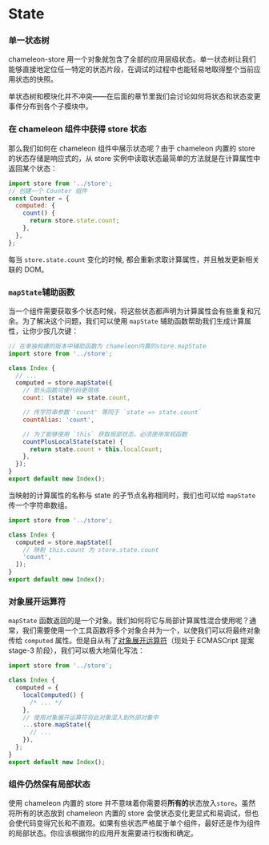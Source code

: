 # State

### 单一状态树

chameleon-store 用一个对象就包含了全部的应用层级状态。单一状态树让我们能够直接地定位任一特定的状态片段，在调试的过程中也能轻易地取得整个当前应用状态的快照。

单状态树和模块化并不冲突——在后面的章节里我们会讨论如何将状态和状态变更事件分布到各个子模块中。

### 在 chameleon 组件中获得 store 状态

那么我们如何在 chameleon 组件中展示状态呢？由于 chameleon 内置的 store 的状态存储是响应式的，从 store 实例中读取状态最简单的方法就是在计算属性中返回某个状态：

```js
import store from '../store';
// 创建一个 Counter 组件
const Counter = {
  computed: {
    count() {
      return store.state.count;
    },
  },
};
```

每当 `store.state.count` 变化的时候, 都会重新求取计算属性，并且触发更新相关联的 DOM。

### `mapState`辅助函数

当一个组件需要获取多个状态时候，将这些状态都声明为计算属性会有些重复和冗余。为了解决这个问题，我们可以使用 `mapState` 辅助函数帮助我们生成计算属性，让你少按几次键：

```js
// 在单独构建的版本中辅助函数为 chameleon内置的store.mapState
import store from '../store';

class Index {
  // ...
  computed = store.mapState({
    // 箭头函数可使代码更简练
    count: (state) => state.count,

    // 传字符串参数 'count' 等同于 `state => state.count`
    countAlias: 'count',

    // 为了能够使用 `this` 获取局部状态，必须使用常规函数
    countPlusLocalState(state) {
      return state.count + this.localCount;
    },
  });
}
export default new Index();
```

当映射的计算属性的名称与 state 的子节点名称相同时，我们也可以给 `mapState` 传一个字符串数组。

```js
import store from '../store';

class Index {
  computed = store.mapState([
    // 映射 this.count 为 store.state.count
    'count',
  ]);
}
export default new Index();
```

### 对象展开运算符

`mapState` 函数返回的是一个对象。我们如何将它与局部计算属性混合使用呢？通常，我们需要使用一个工具函数将多个对象合并为一个，以使我们可以将最终对象传给 `computed` 属性。但是自从有了[对象展开运算符](https://github.com/sebmarkbage/ecmascript-rest-spread)（现处于 ECMASCript 提案 stage-3 阶段），我们可以极大地简化写法：

```js
import store from '../store';

class Index {
  computed = {
    localComputed() {
      /* ... */
    },
    // 使用对象展开运算符将此对象混入到外部对象中
    ...store.mapState({
      // ...
    }),
  };
}
export default new Index();
```

### 组件仍然保有局部状态

使用 chameleon 内置的 store 并不意味着你需要将**所有的**状态放入`store`。虽然将所有的状态放到 chameleon 内置的 store 会使状态变化更显式和易调试，但也会使代码变得冗长和不直观。如果有些状态严格属于单个组件，最好还是作为组件的局部状态。你应该根据你的应用开发需要进行权衡和确定。
